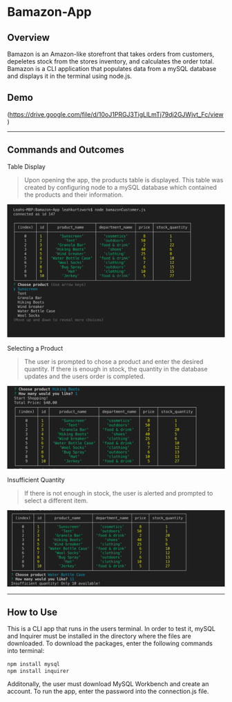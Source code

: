 # Bamazon-App

## Overview

 Bamazon is an Amazon-like storefront that takes orders from customers, depeletes stock from the stores inventory, and calculates the order total. Bamazon is a CLI application that populates data from a mySQL database and displays it in the terminal using node.js.

## Demo
(https://drive.google.com/file/d/10oJ1PRGJ3TigLlLmTj79dj2GJWjvt_Fc/view)

----
## Commands and Outcomes

Table Display
> Upon opening the app, the products table is displayed. This table was created by configuring node to a mySQL database which contained the products and their information. 

![table image](screenshots/table.png)

Selecting a Product
> The user is prompted to chose a product and enter the desired quantity. If there is enough in stock, the quantity in the database updates and the users order is completed. 

![purchase](screenshots/ordertotal.png)

Insufficient Quantity
> If there is not enough in stock, the user is alerted and prompted to select a different item.

![Quantity validation](screenshots/iquantity.png)

----
## How to Use
This is a CLI app that runs in the users terminal. In order to test it, mySQL and Inquirer must be installed in the directory where the files are downloaded. To download the packages, enter the following commands into terminal:

    npm install mysql
    npm install inquirer 

Additonally, the user must download MySQL Workbench and create an account. To run the app, enter the password into the connection.js file.
